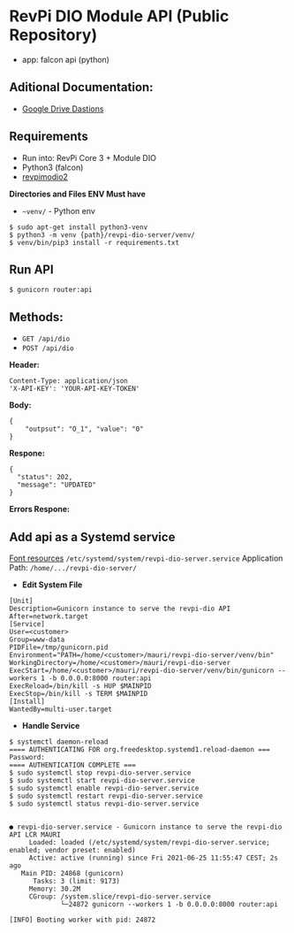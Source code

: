 # RevPi DIO Module API (Public Repository)
- app: falcon api (python)

## Aditional Documentation:
- [Google Drive Dastions](https://drive.google.com/drive/folders/1honehxIuXjCowpb9NmtajVL2zvVSq0VC)
## Requirements
- Run into: RevPi Core 3 + Module DIO
- Python3 (falcon)
- [revpimodio2](https://revpimodio.org/en)

**Directories and Files ENV Must have**
- `~venv/` - Python env

```
$ sudo apt-get install python3-venv
$ python3 -m venv {path}/revpi-dio-server/venv/
$ venv/bin/pip3 install -r requirements.txt
```

## Run API
```
$ gunicorn router:api
```

## Methods:
- `GET /api/dio`
- `POST /api/dio`

**Header:**
```
Content-Type: application/json
'X-API-KEY': 'YOUR-API-KEY-TOKEN'
```

**Body:**
```
{
    "outpsut": "O_1", "value": "0"
}
```

**Respone:**
```
{
  "status": 202,
  "message": "UPDATED"
}
```

**Errors Respone:**


## Add api as a Systemd service
[Font resources](https://www.digitalocean.com/community/tutorials/how-to-deploy-falcon-web-applications-with-gunicorn-and-nginx-on-ubuntu-16-04)
`/etc/systemd/system/revpi-dio-server.service`
Application Path: `/home/.../revpi-dio-server/`

- **Edit System File**
```
[Unit]
Description=Gunicorn instance to serve the revpi-dio API
After=network.target
[Service]
User=<customer>
Group=www-data
PIDFile=/tmp/gunicorn.pid
Environment="PATH=/home/<customer>/mauri/revpi-dio-server/venv/bin"
WorkingDirectory=/home/<customer>/mauri/revpi-dio-server
ExecStart=/home/<customer>/mauri/revpi-dio-server/venv/bin/gunicorn --workers 1 -b 0.0.0.0:8000 router:api
ExecReload=/bin/kill -s HUP $MAINPID
ExecStop=/bin/kill -s TERM $MAINPID
[Install]
WantedBy=multi-user.target
```

- **Handle Service**
```
$ systemctl daemon-reload
==== AUTHENTICATING FOR org.freedesktop.systemd1.reload-daemon ===
Password:
==== AUTHENTICATION COMPLETE ===
$ sudo systemctl stop revpi-dio-server.service
$ sudo systemctl start revpi-dio-server.service
$ sudo systemctl enable revpi-dio-server.service
$ sudo systemctl restart revpi-dio-server.service
$ sudo systemctl status revpi-dio-server.service


● revpi-dio-server.service - Gunicorn instance to serve the revpi-dio API LCR MAURI
     Loaded: loaded (/etc/systemd/system/revpi-dio-server.service; enabled; vendor preset: enabled)
     Active: active (running) since Fri 2021-06-25 11:55:47 CEST; 2s ago
   Main PID: 24868 (gunicorn)
      Tasks: 3 (limit: 9173)
     Memory: 30.2M
     CGroup: /system.slice/revpi-dio-server.service
             └─24872 gunicorn --workers 1 -b 0.0.0.0:8000 router:api

[INFO] Booting worker with pid: 24872

```
